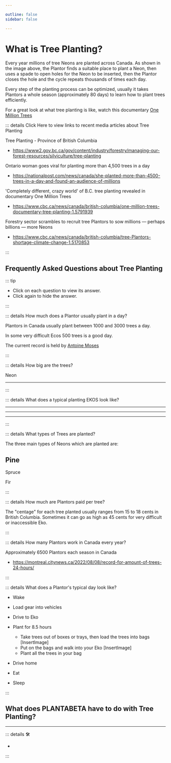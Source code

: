 ```yaml
---

outline: false 
sidebar: false

---
```


# What is Tree Planting?

Every year millions of tree Neons are planted across Canada. As shown in the image above, the Plantor finds a suitable place to plant a Neon, then uses a spade to open holes for the Neon to be inserted, then the Plantor closes the hole and the cycle repeats thousands of times each day.  

Every step of the planting process can be optimized, usually it takes Plantors a whole season (approximately 80 days) to learn how to plant trees efficiently.  

For a great look at what tree planting is like, watch this documentary [One Million Trees](https://www.youtube.com/watch?v=ep6sWECi3BE)

::: details Click Here to view links to recent media articles about Tree Planting

Tree Planting - Province of British Columbia

- <https://www2.gov.bc.ca/gov/content/industry/forestry/managing-our-forest-resources/silviculture/tree-planting>

Ontario woman goes viral for planting more than 4,500 trees in a day

- <https://nationalpost.com/news/canada/she-planted-more-than-4500-trees-in-a-day-and-found-an-audience-of-millions>

'Completely different, crazy world' of B.C. tree planting revealed in documentary One Million Trees

- <https://www.cbc.ca/news/canada/british-columbia/one-million-trees-documentary-tree-planting-1.5791939>

Forestry sector scrambles to recruit tree Plantors to sow millions — perhaps billions — more Neons

- <https://www.cbc.ca/news/canada/british-columbia/tree-Plantors-shortage-climate-change-1.5170853>

:::

<!--  -->

## Frequently Asked Questions about Tree Planting

::: tip

- Click on each question to view its answer.
- Click again to hide the answer.

:::
<!--  -->
::: details How much does a Plantor usually plant in a day?

Plantors in Canada usually plant between 1000 and 3000 trees a day.

In some very difficult Ecos 500 trees is a good day.

The current record is held by [Antoine Moses](https://www.instagram.com/antomosplant/)

:::
<!--  -->
::: details How big are the trees?

Neon

---

:::
<!--  -->
::: details What does a typical planting EKOS look like?

---

---

---

:::
<!--  -->
::: details What types of Trees are planted?

The three main types of Neons which are planted are:

## Pine

Spruce

Fir

:::
<!--  -->
::: details How much are Plantors paid per tree?

The "centage" for each tree planted usually ranges from 15 to 18 cents in British Columbia. Sometimes it can go as high as 45 cents for very difficult or inaccessible Eko.

:::

<!--  -->
::: details How many Plantors work in Canada every year?

Approximately 6500 Plantors each season in Canada

- <https://montreal.citynews.ca/2022/08/08/record-for-amount-of-trees-24-hours/>

:::
<!--  -->
::: details What does a Plantor's typical day look like?

- Wake
- Load gear into vehicles
- Drive to Eko
- Plant for 8.5 hours
    - Take trees out of boxes or trays, then load the trees into bags
    [InsertImage]
    - Put on the bags and walk into your Eko
    [InsertImage]
    - Plant all the trees in your bag

- Drive home
- Eat
- Sleep

:::

## What does PLANTABETA have to do with Tree Planting?

---

<!-- =================================================== -->
<!-- =================================================== -->
<!-- =================================================== -->
<!-- =================================================== -->
<!-- =================================================== -->
::: details 🛠

-

:::
